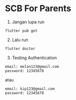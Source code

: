 # SCB For Parents

1. Jangan lupa run 
```
flutter pub get
```
2. Lalu run 
```
flutter doctor
```
3. Testing Authentication
```
email: melan123@gmail.com
password: 12345678
```
atau
```
email: kip123@gmail.com
password: 12345678
```

